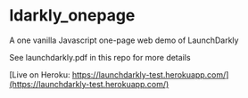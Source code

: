 # ldarkly_onepage

A one vanilla Javascript one-page web demo of LaunchDarkly  

See launchdarkly.pdf in this repo for more details

[Live on Heroku: https://launchdarkly-test.herokuapp.com/](https://launchdarkly-test.herokuapp.com/)